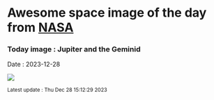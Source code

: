 
# Awesome space image of the day from [NASA](https://api.nasa.gov/)

### Today image : Jupiter and the Geminid
Date : 2023-12-28

![](https://apod.nasa.gov/apod/image/2312/G0030446_1100.jpg)

<small>Latest update : Thu Dec 28 15:12:29 2023</small>
        
